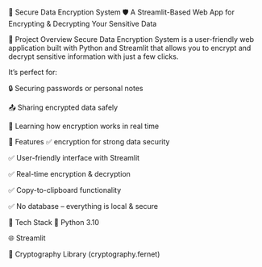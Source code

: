 🔐 Secure Data Encryption System 🛡️
A Streamlit-Based Web App for Encrypting & Decrypting Your Sensitive Data

🚀 Project Overview
Secure Data Encryption System is a user-friendly web application built with Python and Streamlit that allows you to encrypt and decrypt sensitive information with just a few clicks.

It’s perfect for:

🔒 Securing passwords or personal notes

📤 Sharing encrypted data safely

🧠 Learning how encryption works in real time

🔧 Features
✅ encryption for strong data security

✅ User-friendly interface with Streamlit

✅ Real-time encryption & decryption

✅ Copy-to-clipboard functionality

✅ No database – everything is local & secure


🧪 Tech Stack
🐍 Python 3.10

🌐 Streamlit

🔐 Cryptography Library (cryptography.fernet)


